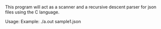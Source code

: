 This program will act as a scanner and a recursive descent parser for json files using the C language.

Usage: <executable> <File Name>
Example: ./a.out sample1.json
